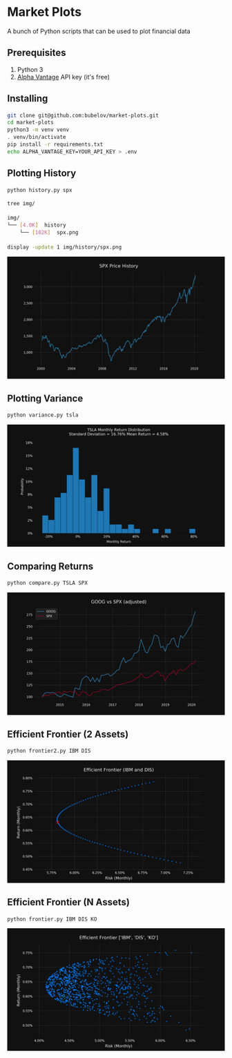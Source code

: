 # Market Plots

A bunch of Python scripts that can be used to plot financial data

## Prerequisites

1. Python 3
2. [Alpha Vantage](https://www.alphavantage.co/) API key (it's free)

## Installing

```bash
git clone git@github.com:bubelov/market-plots.git
cd market-plots
python3 -m venv venv
. venv/bin/activate
pip install -r requirements.txt
echo ALPHA_VANTAGE_KEY=YOUR_API_KEY > .env
```

## Plotting History

```bash
python history.py spx
```

```bash
tree img/

img/
└── [4.0K]  history
    └── [102K]  spx.png

display -update 1 img/history/spx.png
```

![History](/example-images/history.png)

## Plotting Variance

```bash
python variance.py tsla
```

![Variance](/example-images/variance.png)

## Comparing Returns

```bash
python compare.py TSLA SPX
```

![Comparing Returns](/example-images/compare.png)

## Efficient Frontier (2 Assets)

```bash
python frontier2.py IBM DIS
```

![Efficient Frontier (IBM, DIS)](/example-images/frontier2.png)

## Efficient Frontier (N Assets)

```bash
python frontier.py IBM DIS KO
```
![Efficient Frontier (IBM, DIS, KO)](/example-images/frontier.png)
